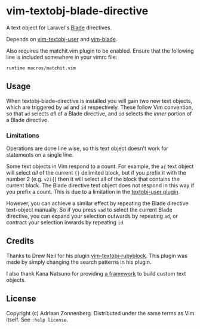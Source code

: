 vim-textobj-blade-directive
===========================

A text object for Laravel's [Blade](https://laravel.com/docs/master/blade)
directives.

Depends on [vim-textobj-user](https://github.com/kana/vim-textobj-user) and
[vim-blade](https://github.com/jwalton512/vim-blade).

Also requires the matchit.vim plugin to be enabled. Ensure that the following
line is included somewhere in your vimrc file:

```vim
runtime macros/matchit.vim
```

Usage
-----

When textobj-blade-directive is installed you will gain two new text objects,
which are triggered by `ad` and `id` respectively. These follow Vim convention,
so that `ad` selects _all_ of a Blade directive, and `id` selects the _inner_
portion of a Blade directive.

### Limitations

Operations are done line wise, so this text object doesn't work for statements
on a single line.

Some text objects in Vim respond to a count. For example, the `a{` text object
will select _all_ of the current `{}` delimited block, but if you prefix it with
the number 2 (e.g. `v2i{`) then it will select all of the block that contains
the current block. The Blade directive text object does not respond in this way
if you prefix a count. This is due to a limitation in the [textobj-user
plugin](https://github.com/kana/vim-textobj-user).

However, you can achieve a similar effect by repeating the Blade directive
text-object manually. So if you press `vad` to select the current Blade
directive, you can expand your selection outwards by repeating `ad`, or contract
your selection inwards by repeating `id`.

Credits
-------

Thanks to Drew Neil for his plugin
[vim-textobj-rubyblock](https://github.com/nelstrom/vim-textobj-rubyblock). This
plugin was made by simply changing the search patterns in his plugin.

I also thank Kana Natsuno for providing
[a framework](https://github.com/kana/vim-textobj-user) to build custom text
objects.

License
-------

Copyright (c) Adriaan Zonnenberg. Distributed under the same terms as Vim
itself. See `:help license`.
